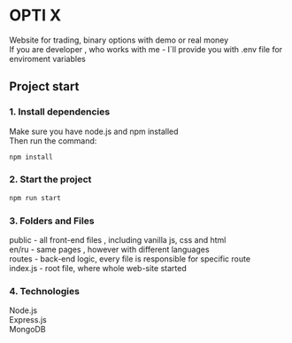 # OPTI X

Website for trading, binary options with demo or real money<br/>
If you are developer , who works with me - I`ll provide you with .env file for enviroment variables

## Project start

### 1. Install dependencies

Make sure you have node.js and npm installed<br/>
Then run the command:

```sh
npm install 
```

### 2. Start the project

```sh
npm run start
```

### 3. Folders and Files

public - all front-end files , including vanilla js, css and html<br/>
en/ru - same pages , however with different languages<br/>
routes - back-end logic, every file is responsible for specific route<br/>
index.js - root file, where whole web-site started<br/>

### 4. Technologies

Node.js<br/>
Express.js<br/>
MongoDB<br/>